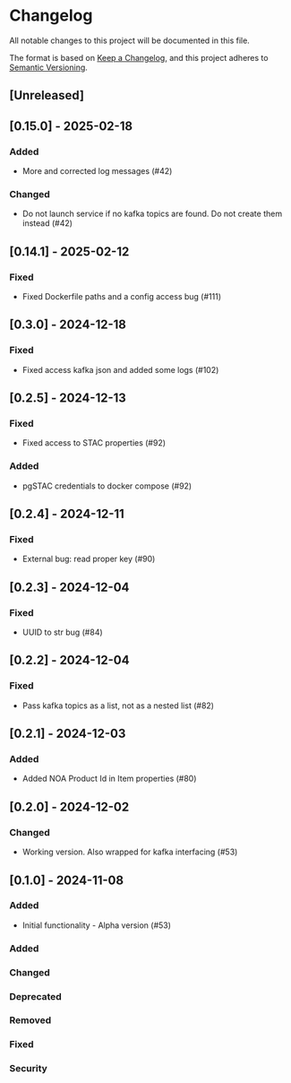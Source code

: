 # Changelog

All notable changes to this project will be documented in this file.

The format is based on [Keep a Changelog](https://keepachangelog.com/en/1.1.0/),
and this project adheres to [Semantic Versioning](https://semver.org/spec/v2.0.0.html).

## [Unreleased]
## [0.15.0] - 2025-02-18
### Added
- More and corrected log messages (#42)
### Changed
- Do not launch service if no kafka topics are found. Do not create them instead (#42)

## [0.14.1] - 2025-02-12
### Fixed
- Fixed Dockerfile paths and a config access bug (#111)

## [0.3.0] - 2024-12-18
### Fixed
- Fixed access kafka json and added some logs (#102)

## [0.2.5] - 2024-12-13
### Fixed
- Fixed access to STAC properties (#92)

### Added
- pgSTAC credentials to docker compose (#92)

## [0.2.4] - 2024-12-11
### Fixed
- External bug: read proper key (#90)

## [0.2.3] - 2024-12-04
### Fixed
- UUID to str bug (#84)

## [0.2.2] - 2024-12-04
### Fixed
- Pass kafka topics as a list, not as a nested list (#82)

## [0.2.1] - 2024-12-03
### Added
- Added NOA Product Id in Item properties (#80)

## [0.2.0] - 2024-12-02
### Changed
- Working version. Also wrapped for kafka interfacing (#53)

## [0.1.0] - 2024-11-08
### Added
- Initial functionality - Alpha version (#53)


### Added
### Changed
### Deprecated
### Removed
### Fixed
### Security